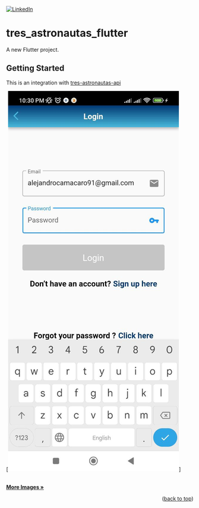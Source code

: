 [![LinkedIn][linkedin-shield]][linkedin-url]
# tres_astronautas_flutter

A new Flutter project.

## Getting Started

This is an integration with [tres-astronautas-api](https://tres-astronautas-backend.herokuapp.com/docs/)

[![Login Page][loginscreenshot]]


<br />
    <a href="https://github.com/slipiduche/tres-astronautas-flutter/tree/main/img"><strong>More Images »</strong></a>
    <br />

<p align="right">(<a href="#top">back to top</a>)</p>

[loginscreenshot]: img/loginScreenshot.jpg
[linkedin-url]: https://linkedin.com/in/alejandro-camacaro-9ba1b558
[linkedin-shield]: https://img.shields.io/badge/-LinkedIn-black.svg?style=for-the-badge&logo=linkedin&colorB=555